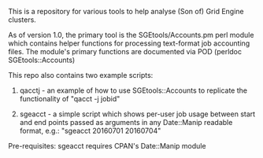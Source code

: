 
This is a repository for various tools to help analyse (Son of) Grid Engine
clusters.

As of version 1.0, the primary tool is the SGEtools/Accounts.pm perl
module which contains helper functions for processing text-format job 
accounting files. The module's primary functions are documented via 
POD (perldoc SGEtools::Accounts)

This repo also contains two example scripts:

1) qacctj - an example of how to use SGEtools::Accounts to replicate the
functionality of "qacct -j jobid"

2) sgeacct - a simple script which shows per-user job usage between start 
and end points passed as arguments in any Date::Manip readable format, 
e.g.: "sgeacct 20160701 20160704"

Pre-requisites: sgeacct requires CPAN's Date::Manip module
